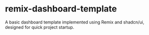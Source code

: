 # remix-dashboard-template
A basic dashboard template implemented using Remix and shadcn/ui, designed for quick project startup.
